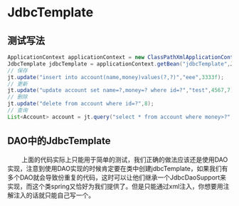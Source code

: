 

# JdbcTemplate
## 测试写法
```java
ApplicationContext applicationContext = new ClassPathXmlApplicationContext("bean.xml");
JdbcTemplate jdbcTemplate = applicationContext.getBean("jdbcTemplate",JdbcTemplate.class);
// 保存
jt.update("insert into account(name,money)values(?,?)","eee",3333f);
// 更新
jt.update("update account set name=?,money=? where id=?","test",4567,7);
// 删除
jt.update("delete from account where id=?",8);
// 查询
List<Account> account = jt.query("select * from account where money>?",new BeanPropertyRowMapper<Account>(Account.class),1000f);
```
## DAO中的JdbcTemplate
&emsp;&emsp; 上面的代码实际上只能用于简单的测试，我们正确的做法应该还是使用DAO实现，注意到使用DAO实现的时候肯定要在类中创建jdbcTemplate，如果我们有多个DAO就会导致份重复的代码，这时可以让他们继承一个JdbcDaoSupport来实现，而这个类spring又恰好为我们提供了。但是只能通过xml注入，你想要用注解注入的话就只能自己写一个。



